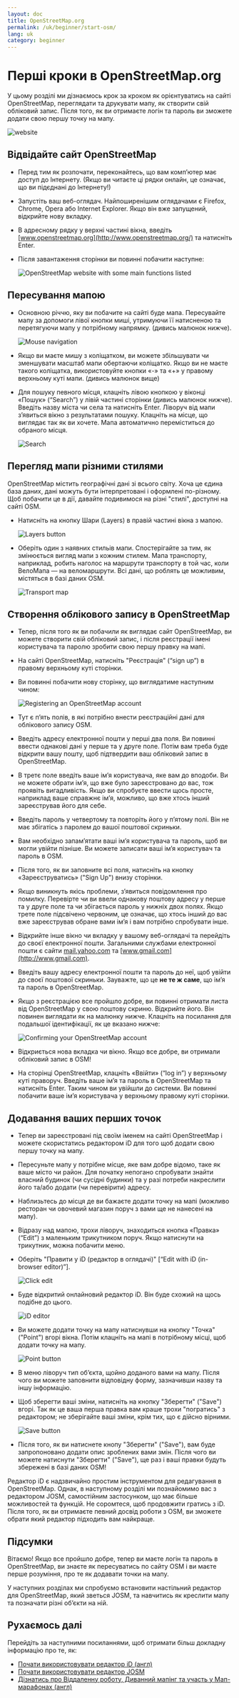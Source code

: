 ```yaml
---
layout: doc
title: OpenStreetMap.org
permalink: /uk/beginner/start-osm/
lang: uk
category: beginner
---
```


Перші кроки в OpenStreetMap.org
===============================


У цьому розділі ми дізнаємось крок за кроком як орієнтуватись на сайті OpenStreetMap, переглядати та друкувати мапу, як створити свій обліковий запис. Після того, як ви отримаєте логін та пароль ви зможете додати свою першу точку на мапу.

![website][]

Відвідайте сайт OpenStreetMap
-----------------------------

-   Перед тим як розпочати, переконайтесь, що вам комп’ютер має доступ до Інтернету.
    (Якщо ви читаєте ці рядки онлайн, це означає, що ви підєднані до Інтернету!)
-   Запустіть ваш веб-оглядач. Найпоширенішим оглядачами є  Firefox, Chrome, Opera або Internet Explorer. Якщо він вже запущений, відкрийте нову вкладку.
-   В адресному рядку у верхні частині вікна, введіть [www.openstreetmap.org](http://www.openstreetmap.org/) та натисніть Enter.
-   Після завантаження сторінки ви повинні побачити наступне:

    ![OpenStreetMap website with some main functions listed][]

Пересування мапою
-----------------

-   Основною річчю, яку ви побачите на сайті буде мапа. Пересувайте мапу за допомоги лівої кнопки миші, утримуючи її натисненою та перетягуючи мапу у потрібному напрямку. (дивись малюнок нижче).

    ![Mouse navigation][]

-   Якщо ви маєте мишу з коліщатком, ви можете збільшувати чи зменшувати масштаб мапи обертаючи коліщатко. Якщо ви не маєте такого коліщатка, використовуйте кнопки «-» та «+» у правому верхньому куті мапи. (дивись малюнок вище)
-   Для пошуку певного місця, клацніть лівою кнопкою у віконці «Пошук» (“Search”) у лівій частині сторінки (дивись малюнок нижче). Введіть назву міста чи села та натисніть Enter. Ліворуч від мапи з’явиться вікно з результатами пошуку. Клацніть на місце, що виглядає так як ви хочете. Мапа автоматично переміститься до обраного місця.

    ![Search][]


Перегляд мапи різними стилями
-----------------------------

OpenStreetMap містить географічні дані зі всього світу. Хоча це єдина база даних, дані можуть бути інтерпретовані і оформлені по-різному. Щоб побачити це в дії, давайте подивимося на різні "стилі", доступні на сайті OSM.

-   Натисніть на кнопку Шари (Layers) в правій частині вікна з мапою.

    ![Layers button][]

-   Оберіть один з наявних стильів мапи. Спостерігайте за тим, як змінюється вигляд мапи з кожним стилем. Мапа транспорту, наприклад, робить наголос на маршрути транспорту в той час, коли ВелоМапа — на веломаршрути. Всі дані, що роблять це можливим, містяться в базі даних OSM.

    ![Transport map][]

Створення облікового запису в OpenStreetMap
-------------------------------------------

-   Тепер, після того як ви побачили як виглядає сайт OpenStreetMap, ви можете створити свій обліковий запис, і після реєстрації імені користувача та паролю зробити свою першу правку на мапі.
-   На сайті OpenStreetMap, натисніть "Реєстрація" (“sign up”) в правому верхньому куті сторінки.
-   Ви повинні побачити нову сторінку, що виглядатиме наступним чином:

    ![Registering an OpenStreetMap account][]

-   Тут є п’ять полів, в які потрібно внести реєстраційні дані для облікового запису OSM.
-   Введіть адресу електронної пошти у перші два поля. Ви повинні ввести однакові дані у перше та у друге поле. Потім вам треба буде відкрити вашу пошту, щоб підтвердити ваш обліковий запис в OpenStreetMap.
-   В третє поле введіть ваше ім’я користувача, яке вам до вподоби. Ви не можете обрати ім’я, що вже було зареєстровано до вас, тож проявіть вигадливість. Якщо ви спробуєте ввести щось просте, наприклад ваше справжнє ім’я, можливо, що вже хтось інший зареєстрував його для себе.
-   Введіть пароль у четвертому та повторіть його у п’ятому полі. Він не має збігатісь з паролем до вашої поштової скриньки.
-   Вам необхідно запам’ятати ваші ім’я користувача та пароль, щоб ви могли увійти пізніше. Ви можете записати ваші ім’я користувач та пароль в OSM.
-   Після того, як ви заповните всі поля, натисніть на кнопку «Зареєструватись» ("Sign Up") внизу сторінки.
-   Якщо виникнуть якісь проблеми, з’явиться повідомлення про помилку. Перевірте чи ви ввели однакову поштову адресу у перше та у друге поле та чи збігається пароль у нижніх двох полях. Якщо трете поле підсвічено червоним, це означає, що хтось інший до вас вже зареєстрував обране вами ім’я і вам потрібно спробувати інше.
-   Відкрийте інше вікно чи вкладку у вашому веб-оглядачі та перейдіть до своєї електронної пошти. Загальними службами електронної пошти є сайти [mail.yahoo.com](http://mail.yahoo.com) та [www.gmail.com](http://www.gmail.com).
-   Введіть вашу адресу електронної пошти та пароль до неї, щоб увійти до своєї поштової скриньки. Зауважте, що це __не те ж саме__, що ім’я та пароль в OpenStreetMap.
-   Якщо з реєстрацією все пройшло добре, ви повинні отримати листа від OpenStreetMap у свою поштову скриню. Відкрийте його. Він повинен виглядати як на малюнку нижче. Клацніть на посилання для подальшої ідентифікації, як це вказано нижче:

    ![Confirming your OpenStreetMap account][]

-   Відкриється нова вкладка чи вікно. Якщо все добре, ви отримали обліковий запис в OSM!
-   На сторінці OpenStreetMap, клацніть «Ввійти» (“log in”) у верхньому куті праворуч. Введіть ваше ім’я та пароль в OpenStreetMap та натисніть Enter. Таким чином ви увійшли до системи. Ви повинні побачити ваше ім’я користувача у верхньому правому куті сторінки.

Додавання ваших перших точок
----------------------------

-   Тепер ви зареєстровані під своїм іменем на сайті OpenStreetMap і можете скористатись редактором iD для того щоб додати свою першу точку на мапу.
-   Пересуньте мапу у потрібне місце, яке вам добре відомо, таке як ваше місто чи район. Для початку непогано спробувати знайти власний будинок (чи сусідні будинки) та у разі потреби накреслити його та/або додати (чи перевірити) адресу.
-   Наблизьтесь до місця де ви бажаєте додати точку на мапі (можливо ресторан чи овочевий магазин поруч з вами ще не нанесені на мапу).
-   Відразу над мапою, трохи ліворуч, знаходиться кнопка «Правка» (“Edit”) з маленьким трикутником поруч. Якщо натиснути на трикутник, можна побачити меню.
-   Оберіть "Правити у iD (редактор в оглядачі)" [“Edit with iD (in-browser editor)”].

    ![Click edit][]

-   Буде відкритий онлайновий редактор iD. Він буде схожий на щось подібне до цього.

    ![iD editor][]

-   Ви можете додати точку на мапу натиснувши на кнопку "Точка" ("Point") вгорі вікна. Потім клацніть на мапі в потрібному місці, щоб додати точку на мапу.

    ![Point button][]

-   В меню ліворуч тип об’єкта, щойно доданого вами на мапу. Після чого ви можете заповнити відповідну форму, зазначивши назву та іншу інформацію.
-   Щоб зберегти ваші зміни, натисніть на кнопку "Зберегти" ("Save") вгорі. Так як це ваша перша правка вам краше трохи "погратись" з редактором; не зберігайте ваші зміни, крім тих, що є дійсно вірними.

    ![Save button][]

-   Після того, як ви натиснете кнопу "Зберегти" ("Save"), вам буде запропоновано додати опис зроблених вами змін. Після чого ви можете натиснути "Зберегти" ("Save"), ще раз і ваші правки будуть збережені в базі даних OSM!

<!-- link to iD editor chapter when ready -->

Редактор iD є надзвичайно простим інструментом для редагування в OpenStreetMap. Однак, в наступному розділі ми познайомимо вас з редактором JOSM, самостійним застосунком, що має більше можливостей та функцій. Не соромтеся, щоб продовжити гратись з  iD. Після того, як ви отримаєте певний досвід роботи з OSM, ви зможете обрати який редактор підходить вам найкраще.

Підсумки
--------

Вітаємо! Якщо все пройшло добре, тепер ви маєте логін та пароль в OpenStreetMap, ви знаєте як пересуватись по сайту OSM і ви маєте перше розуміння, про те як додавати точки на мапу.

У наступних розділах ми спробуємо встановити настільний редактор для OpenStreetMap, який зветься JOSM, та навчитись як креслити мапу та позначати різні об’єкти на ній.

Рухаємось далі
---------------

Перейдіть за наступними посиланнями, щоб отримати більш докладну інформацію про те, як:

*  [Почати використовувати редактор iD (англ)](/en/editing/id-editor/)
*  [Почати використовувати редактор JOSM](/uk/beginner/start-josm/)
*  [Дізнатись про Віддаленну роботу, Диванний мапінг та участь у Мап-марафонах (англ)](/en/coordination/remote/)  


[website]: /images/beginner/start-osm_website.png
[OpenStreetMap website with some main functions listed]: /images/beginner/osm-website-main-functions.png
[Mouse navigation]: /images/beginner/mouse-navigation.png
[Search]: /images/beginner/search.png
[Layers button]: /images/beginner/layers.png
[Transport map]: /images/beginner/transport-map.png
[Registering an OpenStreetMap account]: /images/beginner/registering-account.png
[Confirming your OpenStreetMap account]: /images/beginner/confirming-account.png
[Click edit]: /images/beginner/click-edit.png
[iD editor]: /images/beginner/id-editor.png
[Point button]: /images/beginner/point-button.png
[Save button]: /images/beginner/save-button.png

